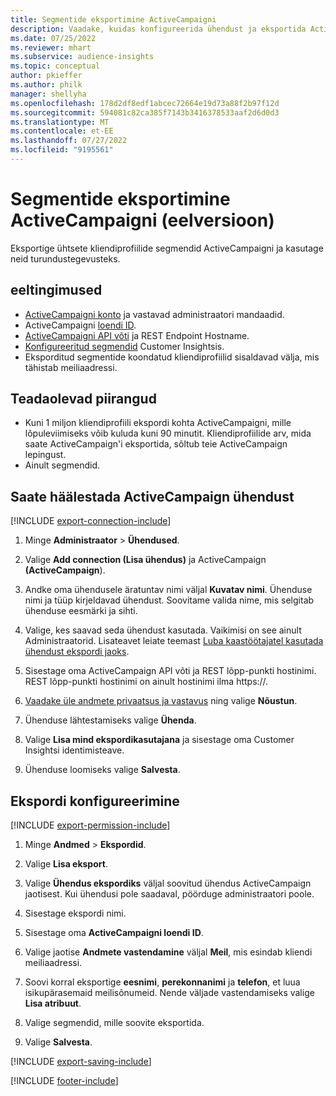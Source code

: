 ```yaml
---
title: Segmentide eksportimine ActiveCampaigni
description: Vaadake, kuidas konfigureerida ühendust ja eksportida ActiveCampaigni.
ms.date: 07/25/2022
ms.reviewer: mhart
ms.subservice: audience-insights
ms.topic: conceptual
author: pkieffer
ms.author: philk
manager: shellyha
ms.openlocfilehash: 178d2df8edf1abcec72664e19d73a88f2b97f12d
ms.sourcegitcommit: 594081c82ca385f7143b3416378533aaf2d6d0d3
ms.translationtype: MT
ms.contentlocale: et-EE
ms.lasthandoff: 07/27/2022
ms.locfileid: "9195561"
---
```

# <a name="export-segments-to-activecampaign-preview"></a>Segmentide eksportimine ActiveCampaigni (eelversioon)

Eksportige ühtsete kliendiprofiilide segmendid ActiveCampaigni ja kasutage neid turundustegevusteks.

## <a name="prerequisites"></a>eeltingimused

- [ActiveCampaigni konto](https://www.activecampaign.com/) ja vastavad administraatori mandaadid.
- ActiveCampaigni [loendi ID](https://help.activecampaign.com/hc/articles/360000030559-How-to-create-a-list-in-ActiveCampaign).
- [ActiveCampaigni API võti](https://help.activecampaign.com/hc/articles/207317590-Getting-started-with-the-API#how-to-obtain-your-activecampaign-api-url-and-key) ja REST Endpoint Hostname.
- [Konfigureeritud segmendid](segments.md) Customer Insightsis.
- Eksporditud segmentide koondatud kliendiprofiilid sisaldavad välja, mis tähistab meiliaadressi.

## <a name="known-limitations"></a>Teadaolevad piirangud

- Kuni 1 miljon kliendiprofiili ekspordi kohta ActiveCampaigni, mille lõpuleviimiseks võib kuluda kuni 90 minutit. Kliendiprofiilide arv, mida saate ActiveCampaign'i eksportida, sõltub teie ActiveCampaign lepingust.
- Ainult segmendid.

## <a name="set-up-connection-to-activecampaign"></a>Saate häälestada ActiveCampaign ühendust

[!INCLUDE [export-connection-include](includes/export-connection-admn.md)]

1. Minge **Administraator** > **Ühendused**.

1. Valige **Add connection (Lisa ühendus)** ja ActiveCampaign **(ActiveCampaign**).

1. Andke oma ühendusele äratuntav nimi väljal **Kuvatav nimi**. Ühenduse nimi ja tüüp kirjeldavad ühendust. Soovitame valida nime, mis selgitab ühenduse eesmärki ja sihti.

1. Valige, kes saavad seda ühendust kasutada. Vaikimisi on see ainult Administraatorid. Lisateavet leiate teemast [Luba kaastöötajatel kasutada ühendust ekspordi jaoks](connections.md#allow-contributors-to-use-a-connection-for-exports).

1. Sisestage oma ActiveCampaign API võti ja REST lõpp-punkti hostinimi. REST lõpp-punkti hostinimi on ainult hostinimi ilma https://.

1. [Vaadake üle andmete privaatsus ja vastavus](connections.md#data-privacy-and-compliance) ning valige **Nõustun**.

1. Ühenduse lähtestamiseks valige **Ühenda**.

1. Valige **Lisa mind ekspordikasutajana** ja sisestage oma Customer Insightsi identimisteave.

1. Ühenduse loomiseks valige **Salvesta**.

## <a name="configure-an-export"></a>Ekspordi konfigureerimine

[!INCLUDE [export-permission-include](includes/export-permission.md)]

1. Minge **Andmed** > **Ekspordid**.

1. Valige **Lisa eksport**.

1. Valige **Ühendus ekspordiks** väljal soovitud ühendus ActiveCampaign jaotisest. Kui ühendusi pole saadaval, pöörduge administraatori poole.

1. Sisestage ekspordi nimi.

1. Sisestage oma **ActiveCampaigni loendi ID**.

1. Valige jaotise **Andmete vastendamine** väljal **Meil**, mis esindab kliendi meiliaadressi.

1. Soovi korral eksportige **eesnimi**, **perekonnanimi** ja **telefon**, et luua isikupärasemaid meilisõnumeid. Nende väljade vastendamiseks valige **Lisa atribuut**.

1. Valige segmendid, mille soovite eksportida.

1. Valige **Salvesta**.

[!INCLUDE [export-saving-include](includes/export-saving.md)]

[!INCLUDE [footer-include](includes/footer-banner.md)]

